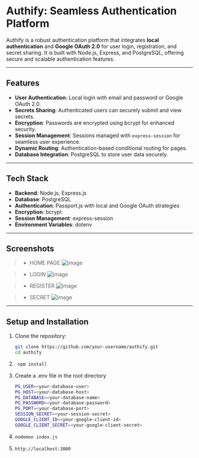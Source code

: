 # Authify: Seamless Authentication Platform

Authify is a robust authentication platform that integrates **local authentication** and **Google OAuth 2.0** for user login, registration, and secret sharing. It is built with Node.js, Express, and PostgreSQL, offering secure and scalable authentication features.

---

## Features

- **User Authentication**: Local login with email and password or Google OAuth 2.0.
- **Secrets Sharing**: Authenticated users can securely submit and view secrets.
- **Encryption**: Passwords are encrypted using bcrypt for enhanced security.
- **Session Management**: Sessions managed with `express-session` for seamless user experience.
- **Dynamic Routing**: Authentication-based conditional routing for pages.
- **Database Integration**: PostgreSQL to store user data securely.

---

## Tech Stack

- **Backend**: Node.js, Express.js
- **Database**: PostgreSQL
- **Authentication**: Passport.js with local and Google OAuth strategies
- **Encryption**: bcrypt
- **Session Management**: express-session
- **Environment Variables**: dotenv

---

## Screenshots

> - HOME PAGE ![image](https://github.com/user-attachments/assets/699f8a42-44f2-4885-af73-030975f5c184)

> - LOGIN ![image](https://github.com/user-attachments/assets/3aa648de-da78-4fa9-9a75-5cc83d8306dc)

> - REGISTER ![image](https://github.com/user-attachments/assets/70dac015-56fa-444a-9ff3-f13027a05e3d)

> - SECRET ![image](https://github.com/user-attachments/assets/79a1a2a4-a7d3-4ebc-aa6a-0f32d8240010)


---

## Setup and Installation

1. Clone the repository:
   ```bash
   git clone https://github.com/your-username/authify.git
   cd authify
2. ```bash
    npm install
3. Create a .env file in the root directory
    ```bash
    PG_USER=<your-database-user>
    PG_HOST=<your-database-host>
   PG_DATABASE=<your-database-name>
   PG_PASSWORD=<your-database-password>
   PG_PORT=<your-database-port>
   SESSION_SECRET=<your-session-secret>
   GOOGLE_CLIENT_ID=<your-google-client-id>
   GOOGLE_CLIENT_SECRET=<your-google-client-secret>
5.  ```bash
    nodemon index.js
6.  ```bash
    http://localhost:3000


